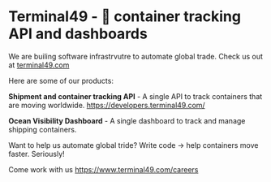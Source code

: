 # Terminal49 - 🚢 container tracking API and dashboards 
We are builing software infrastrvutre to automate global trade. Check us out at [terminal49.com](https://www.terminal49.com/)


Here are some of our products: 

**Shipment and container tracking API** - A single API to track containers that are moving worldwide. 
https://developers.terminal49.com/

**Ocean Visibility Dashboard** - A single dashboard to track and manage shipping containers. 

Want to help us automate global tride? Write code -> help containers move faster. Seriously! 

Come work with us https://www.terminal49.com/careers

